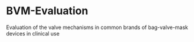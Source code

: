 # BVM-Evaluation
Evaluation of the valve mechanisms in common brands of bag-valve-mask devices in clinical use
